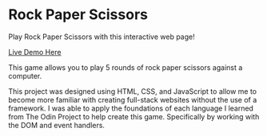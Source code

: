 # Rock Paper Scissors

Play Rock Paper Scissors with this interactive web page!

[Live Demo Here](https://mahumsajid.github.io/rock-paper-scissors/)

This game allows you to play 5 rounds of rock paper scissors against a computer.

This project was designed using HTML, CSS, and JavaScript to allow me to become more familiar with creating full-stack websites without the use of a framework. I was able to apply the foundations of each language I learned from The Odin Project to help create this game. Specifically by working with the DOM and event handlers.
